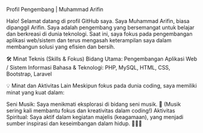 Profil Pengembang | Muhammad Arifin

Halo! Selamat datang di profil GitHub saya. Saya Muhammad Arifin, biasa dipanggil Arifin.
Saya adalah pengembang yang bersemangat untuk belajar dan berkreasi di dunia teknologi. Saat ini, saya fokus pada pengembangan aplikasi web/sistem dan terus mengasah keterampilan saya dalam membangun solusi yang efisien dan bersih.

🛠️ Minat Teknis (Skills & Fokus)
Bidang Utama: Pengembangan Aplikasi Web / Sistem Informasi
Bahasa & Teknologi: PHP, MySQL, HTML, CSS, Bootstrap, Laravel

💡 Minat dan Aktivitas Lain
Meskipun fokus pada dunia coding, saya memiliki minat yang kuat dalam:

Seni Musik: Saya menikmati eksplorasi di bidang seni musik. 🎼 (Musik sering kali membantu fokus dan kreativitas dalam coding!)
Aktivitas Spiritual: Saya aktif dalam kegiatan majelis (keagamaan), yang menjadi sumber inspirasi dan keseimbangan dalam hidup. 👳🏻‍♀️



